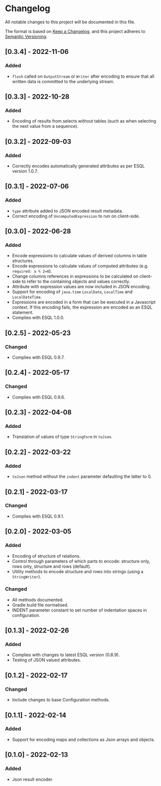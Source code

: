 # Changelog
All notable changes to this project will be documented in this file.

The format is based on [Keep a Changelog](https://keepachangelog.com/en/1.0.0/),
and this project adheres to [Semantic Versioning](https://semver.org/spec/v2.0.0.html).

## [0.3.4] - 2022-11-06
### Added
- `flush` called on `OutputStream` or `Writer` after encoding to ensure that all
  written data is committed to the underlying stream.

## [0.3.3] - 2022-10-28
### Added
- Encoding of results from selects without tables (such as when selecting the next
  value from a sequence).

## [0.3.2] - 2022-09-03
### Added
- Correctly encodes automatically generated attributes as per ESQL version 1.0.7.

## [0.3.1] - 2022-07-06
### Added
- `type` attribute added to JSON encoded result metadata.
- Correct encoding of `UncomputedExpression` to run on client-side.

## [0.3.0] - 2022-06-28
### Added
- Encode expressions to calculate values of derived columns in table structures.
- Encode expressions to calculate values of computed attributes (e.g. `required: a % 2=0`).
- Change columns references in expressions to be calculated on client-side to 
  refer to the containing objects and values correctly.
- Attribute with expression values are now included in JSON encoding.
- Support for encoding of `java.time` `LocalDate`, `LocalTime` and `LocalDateTime`.
- Expressions are encoded in a form that can be executed in a Javascript context.
  If this encoding fails, the expression are encoded as an ESQL statement.
- Complies with ESQL 1.0.0.

## [0.2.5] - 2022-05-23
### Changed
- Complies with ESQL 0.9.7.

## [0.2.4] - 2022-05-17
### Changed
- Complies with ESQL 0.9.6.

## [0.2.3] - 2022-04-08
### Added
- Translation of values of type `StringForm` in `toJson`. 

## [0.2.2] - 2022-03-22
### Added
- `toJson` method without the `indent` parameter defaulting the latter to 0. 

## [0.2.1] - 2022-03-17
### Changed
- Complies with ESQL 0.9.1. 

## [0.2.0] - 2022-03-05
### Added
- Encoding of structure of relations.
- Control through parameters of which parts to encode: structure only, rows only,
  structure and rows (default).
- Utility methods to encode structure and rows into strings (using a `StringWriter`).

### Changed
- All methods documented.
- Gradle build file normalised.
- INDENT parameter constant to set number of indentation spaces in configuration.

## [0.1.3] - 2022-02-26
### Added
- Complies with changes to latest ESQL version (0.8.9).
- Testing of JSON valued attributes.

## [0.1.2] - 2022-02-17
### Changed
- Include changes to base Configuration methods.

## [0.1.1] - 2022-02-14
### Added
- Support for encoding maps and collections as Json arrays and objects.

## [0.1.0] - 2022-02-13
### Added
- Json result encoder.